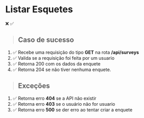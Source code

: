 # Listar Esquetes

❌ ✅

> ## Caso de sucesso

1. ✅ Recebe uma requisição do tipo **GET** na rota **/api/surveys**
2. ✅ Valida se a requisição foi feita por um usuario
3. ✅ Retorna 200 com os dados da enquete
3. ✅ Retorna 204 se não tiver nenhuma enquete.

> ## Exceções

1. ✅ Retorna erro **404** se a API não existir
2. ✅ Retorna erro **403** se o usuário não for usuario
3. ✅ Retorna erro **500** se der erro ao tentar criar a enquete
